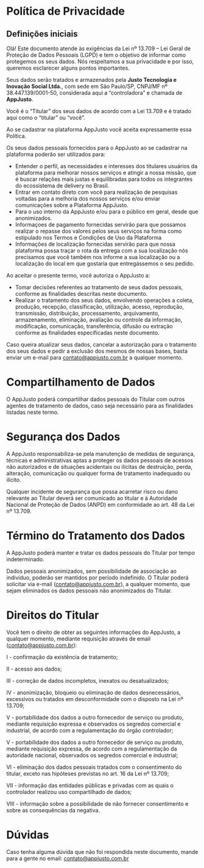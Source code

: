 # Política de Privacidade
## Definições iniciais

Olá! Este documento atende às exigências da Lei nº 13.709 – Lei Geral de Proteção de Dados Pessoais (LGPD) e tem o objetivo de informar como protegemos os seus dados. Nós respeitamos a sua privacidade e por isso, queremos esclarecer alguns pontos importantes.

Seus dados serão tratados e armazenados pela **Justo Tecnologia e Inovação Social Ltda.**, com sede em São Paulo/SP, CNPJ/MF nº 38.447.139/0001-50, considerada aqui a “controladora” e chamada de **AppJusto**.

Você é o “Titular” dos seus dados de acordo com a Lei 13.709 e é tratado aqui como o “titular” ou “você”.

Ao se cadastrar na plataforma AppJusto você aceita expressamente essa Política.

Os seus dados pessoais fornecidos para o AppJusto ao se cadastrar na plataforma poderão ser utilizados para:

- Entender o perfil, as necessidades e interesses dos titulares usuários da plataforma para melhorar nossos serviços e atingir a nossa missão, que é buscar relações mais justas e equilibradas para todos os integrantes do ecossistema de delivery no Brasil.
- Entrar em contato direto com você para realização de pesquisas voltadas para a melhoria dos nossos serviços e/ou enviar comunicações sobre a Plataforma AppJusto.
- Para o uso interno da AppJusto e/ou para o público em geral, desde que anonimizados.
- Informaçoes de pagamento fornecidas servirão para que possamos realizar o repasse dos valores pelos seus serviços na forma como estipulado nos Termos e Condições de Uso da Plataforma
- Informações de localização fornecidas servirão para que nossa plataforma possa traçar o rota da entrega com a sua localização nós precisamos que você também nos informe a sua localização ou a localização do local em que gostaria que entregássemos o seu pedido.

Ao aceitar o presente termo, você autoriza o AppJusto a:

- Tomar decisões referentes ao tratamento de seus dados pessoais, conforme as finalidades descritas neste documento.
- Realizar o tratamento dos seus dados, envolvendo operações a coleta, produção, recepção, classificação, utilização, acesso, reprodução, transmissão, distribuição, processamento, arquivamento, armazenamento, eliminação, avaliação ou controle da informação, modificação, comunicação, transferência, difusão ou extração conforme as finalidades especificadas neste documento.

Caso queira atualizar seus dados, cancelar a autorização para o tratamento dos seus dados e pedir a exclusão dos mesmos de nossas bases, basta enviar um e-mail para [contato@appjusto.com.br](mailto:contato@appjusto.com.br) a qualquer momento.

# Compartilhamento de Dados

O AppJusto poderá compartilhar dados pessoais do Titular com outros agentes de tratamento de dados, caso seja necessário para as finalidades listadas neste termo.

# Segurança dos Dados

A AppJusto responsabiliza-se pela manutenção de medidas de segurança, técnicas e administrativas aptas a proteger os dados pessoais de acessos não autorizados e de situações acidentais ou ilícitas de destruição, perda, alteração, comunicação ou qualquer forma de tratamento inadequado ou ilícito.

Qualquer incidente de segurança que possa acarretar risco ou dano relevante ao Titular deverá ser comunicado ao titular e à Autoridade Nacional de Proteção de Dados (ANPD) em conformidade ao art. 48 da Lei nº 13.709.

# Término do Tratamento dos Dados

A AppJusto poderá manter e tratar os dados pessoais do Titular por tempo indeterminado.

Dados pessoais anonimizados, sem possibilidade de associação ao indivíduo, poderão ser mantidos por período indefinido. O Titular poderá solicitar via e-mail ([contato@appjusto.com.br](mailto:contato@appjusto.com.br)), a qualquer momento, que sejam eliminados os dados pessoais não anonimizados do Titular.

# Direitos do Titular

Você tem o direito de obter as seguintes informações do AppJusto, a qualquer momento, mediante requisição através de email ([contato@appjusto.com.br](mailto:contato@appjusto.com.br)):

I - confirmação da existência de tratamento;

II - acesso aos dados;

III - correção de dados incompletos, inexatos ou desatualizados;

IV - anonimização, bloqueio ou eliminação de dados desnecessários, excessivos ou tratados em desconformidade com o disposto na Lei nº 13.709;

V - portabilidade dos dados a outro fornecedor de serviço ou produto, mediante requisição expressa e observados os segredos comercial e industrial, de acordo com a regulamentação do órgão controlador;

V - portabilidade dos dados a outro fornecedor de serviço ou produto, mediante requisição expressa, de acordo com a regulamentação da autoridade nacional, observados os segredos comercial e industrial;

VI - eliminação dos dados pessoais tratados com o consentimento do titular, exceto nas hipóteses previstas no art. 16 da Lei nº 13.709;

VII - informação das entidades públicas e privadas com as quais o controlador realizou uso compartilhado de dados;

VIII - informação sobre a possibilidade de não fornecer consentimento e sobre as consequências da negativa.

# Dúvidas

Caso tenha alguma dúvida que não foi respondida neste documento, mande para a gente no email: [contato@appjusto.com.br](mailto:contato@appjusto.com.br)
